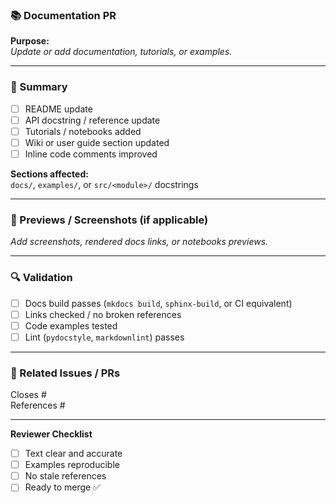 ### 📚 Documentation PR

**Purpose:**  
_Update or add documentation, tutorials, or examples._

---

### 📝 Summary
- [ ] README update
- [ ] API docstring / reference update
- [ ] Tutorials / notebooks added
- [ ] Wiki or user guide section updated
- [ ] Inline code comments improved

**Sections affected:**  
`docs/`, `examples/`, or `src/<module>/` docstrings

---

### 📸 Previews / Screenshots (if applicable)
_Add screenshots, rendered docs links, or notebooks previews._

---

### 🔍 Validation
- [ ] Docs build passes (`mkdocs build`, `sphinx-build`, or CI equivalent)
- [ ] Links checked / no broken references
- [ ] Code examples tested
- [ ] Lint (`pydocstyle`, `markdownlint`) passes

---

### 🧠 Related Issues / PRs
Closes #<issue-number>  
References #<proposal-number>

---

**Reviewer Checklist**
- [ ] Text clear and accurate
- [ ] Examples reproducible
- [ ] No stale references
- [ ] Ready to merge ✅
